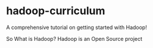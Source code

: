 # hadoop-curriculum
A comprehensive tutorial on getting started with Hadoop!

So What is Hadoop?
Hadoop is an Open Source project 
